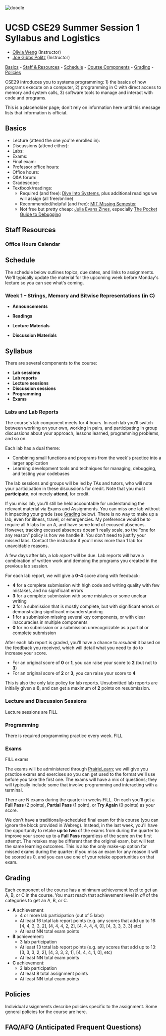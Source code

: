 ![doodle](./doodle.jpg)

# UCSD CSE29 Summer Session 1 Syllabus and Logistics

- [Olivia Weng](https://www.oliviaweng.com/) (Instructor)
- [Joe Gibbs Politz](https://jpolitz.github.io) (Instructor)

[Basics](#basics) -
[Staff &amp; Resources](#staff-resources) -
[Schedule](#schedule) -
[Course Components](#syllabus) -
[Grading](#grading) -
[Policies](#policy)

CSE29 introduces you to systems programming: 1) the basics of how programs
execute on a computer, 2) programming in C with direct access to memory and
system calls, 3) software tools to manage and interact with code and programs.

This is a placeholder page; don't rely on information here until this message
lists that information is official.

## <a name="basics"></a> Basics

- Lecture (attend the one you're enrolled in):
- Discussions (attend either):
- Labs:
- Exams:
- Final exam:
- Professor office hours:
- Office hours:
- Q&A forum:
- Gradescope:
- Textbook/readings:
  - Required (and free): [Dive Into Systems](https://diveintosystems.org/book/), plus additional readings we will assign (all free/online)
  - Recommended/helpful (and free): [MIT Missing Semester](https://missing.csail.mit.edu/)
  - Not free but pretty cheap: [Julia Evans Zines](https://wizardzines.com/), especially [The Pocket Guide to Debugging](https://wizardzines.com/zines/debugging-guide/)

## <a name="staff-resources"></a> Staff Resources

### Office Hours Calendar


## <a name="schedule"></a> Schedule

The schedule below outlines topics, due dates, and links to assignments. We'll
typically update the material for the upcoming week before Monday's lecture so
you can see what's coming.

### Week 1 – Strings, Memory and Bitwise Representations (in C)

- **Announcements**

- **Readings**

- **Lecture Materials**

- **Discussion Materials**

## Syllabus

There are several components to the course:

- **Lab sessions**
- **Lab reports**
- **Lecture sessions**
- **Discussion sessions**
- **Programming**
- **Exams**

### Labs and Lab Reports

The course's lab component meets for 4 hours. In each lab you'll switch between
working on your own, working in pairs, and participating in group discussions
about your approach, lessons learned, programming problems, and so on.

Each lab has a dual theme:

- Combining small functions and programs from the week's practice into a larger
  application
- Learning development tools and techniques for managing, debugging, and
  testing your codebases

The lab sessions and groups will be led by TAs and tutors, who will note your
participation in these discussions for credit. Note that you must
**participate**, not merely **attend**, for credit.

If you miss lab, you'll still be held accountable for understanding the
relevant material via Exams and Assignments. You can miss one lab without it
impacting your grade (see [Grading](#grading) below). There is no way to make
up a lab, even for illness, travel, or emergencies. My preference would be to
require all 5 labs for an A, and have some kind of excused absences. However,
tracking excused absences doesn't really scale, so the “one for any reason”
policy is how we handle it. You don't need to justify your missed labs. Contact
the instructor if you'll miss more than 1 lab for unavoidable reasons.

A few days after lab, a _lab report_ will be due. Lab reports will have a
combination of written work and demoing the programs you created in the
previous lab session.

For each lab report, we will give a **0-4** score along with feedback:

- **4** for a complete submission with high code and writing quality with few
  mistakes, and no significant errors
- **3** for a complete submission with some mistakes or some unclear writing
- **2** for a submission that is mostly complete, but with significant errors
  or demonstrating significant misunderstanding
- **1** for a submission missing several key components, or with clear
  inaccuracies in multiple components
- **0** for no submission or a submission unrecognizable as a partial or complete submission

After each lab report is graded, you'll have a chance to *resubmit* it based on
the feedback you received, which will detail what you need to do to increase
your score.

- For an original score of **0** or **1**, you can raise your score to **2** (but not to **3**)
- For an original score of **2** or **3**, you can raise your score to **4**

This is also the only late policy for lab reports. Unsubmitted lab reports are
initially given a **0**, and can get a maximum of **2** points on resubmission.

### Lecture and Discussion Sessions

Lecture sessions are FILL

### Programming

There is required programming practice every week. FILL

### Exams

FILL exams

The exams will be administered through
[PrairieLearn](https://www.prairielearn.com/about); we will give you practice
exams and exercises so you can get used to the format we'll use before you take
the first one. The exams will have a mix of questions; they will typically
include some that involve programming and interacting with a terminal.

There are N exams during the quarter in weeks FILL. On each you'll
get a **Full Pass** (2 points), **Partial Pass** (1 point), or
**Try Again** (0 points) as your score.

We don't have a traditionally-scheduled final exam for this course (you can
ignore the block provided in Webreg).  Instead, in the last week, you'll have
the opportunity to retake **up to two** of the exams from during the quarter to
improve your score up to a **Full Pass** regardless of the score on the first
attempt. The retakes may be different than the original exam, but will test the
same learning outcomes. This is also the only make-up option for missed exams
during the quarter: if you miss an exam for any reason it will be scored as 0,
and you can use one of your retake opportunities on that exam.

## Grading

Each component of the course has a minimum achievement level to get an A, B, or
C in the course. You must reach that achievement level in _all_ of the
categories to get an A, B, or C.

- **A** achievement:
    - 4 or more lab participation (out of 5 labs)
    - At least 16 total lab report points (e.g. any scores that add up to 16: [4, 4, 3, 3, 2], [4, 4, 4, 2, 2], [4, 4, 4, 4, 0], [4, 3, 3, 3, 3] etc)
    - At least NN total exam points
- **B** achievement:
    - 3 lab participation
    - At least 13 total lab report points (e.g. any scores that add up to 13: [3, 3, 3, 2, 2], [4, 3, 3, 2, 1], [4, 4, 4, 1, 0], etc)
    - At least NN total exam points
- **C** achievement:
    - 2 lab participation
    - At least 8 total assignment points
    - At least NN total exam points


## Policies

Individual assignments describe policies specific to the assignment. Some
general policies for the course are here.


## FAQ/AFQ (Anticipated Frequent Questions)

